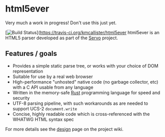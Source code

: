 # html5ever

Very much a work in progress!  Don't use this just yet.

[![Build Status](https://travis-ci.org/kmcallister/html5ever.svg?branch=master)](https://travis-ci.org/kmcallister/html5ever
html5ever is an HTML5 parser developed as part of the [Servo](https://github.com/servo/servo) project.

## Features / goals

* Provides a simple static parse tree, or works with your choice of DOM representation
* Suitable for use by a real web browser
* High-performance "unhosted" native code (no garbage collector, etc) with a C API usable from any language
* Written in the memory-safe [Rust](http://www.rust-lang.org/) programming language for speed and security
* UTF-8 parsing pipeline, with such workarounds as are needed to support UCS-2 `document.write`
* Concise, highly readable code which is cross-referenced with the WHATWG HTML syntax spec

For more details see the [design](https://github.com/kmcallister/html5ever/wiki/Design) page on the project wiki.
